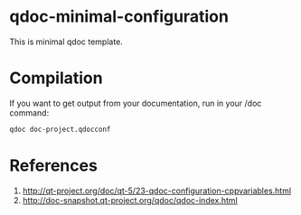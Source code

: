 qdoc-minimal-configuration
==========================

This is minimal qdoc template.

Compilation
===========

If you want to get output from your documentation, run in your <project-dir>/doc command:

```bash
qdoc doc-project.qdocconf
```


References
==========
1. http://qt-project.org/doc/qt-5/23-qdoc-configuration-cppvariables.html
2. http://doc-snapshot.qt-project.org/qdoc/qdoc-index.html
